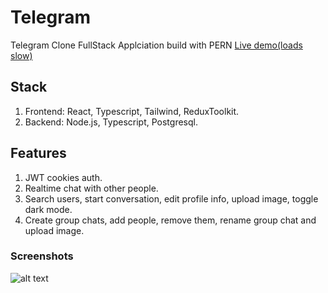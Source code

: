 # Telegram

Telegram Clone FullStack Applciation build with PERN
[Live demo(loads slow)](https://project-telegram-clone.herokuapp.com/)

## Stack

1. Frontend: React, Typescript, Tailwind, ReduxToolkit.
2. Backend: Node.js, Typescript, Postgresql.


## Features

1. JWT cookies auth.
2. Realtime chat with other people.
3. Search users, start conversation, edit profile info, upload image, toggle dark mode.
4. Create group chats, add people, remove them, rename group chat and upload image.

### Screenshots

![alt text](https://imgur.com/OOju48F.png "App Photo")
